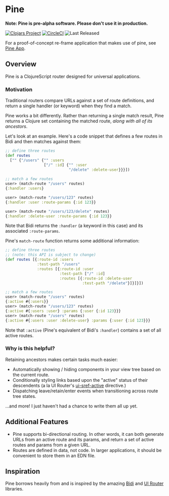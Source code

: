 # Pine

**__Note:__ Pine is pre-alpha software. Please don't use it in production.**

[![Clojars Project](https://img.shields.io/clojars/v/telekid/pine.svg)](https://clojars.org/telekid/pine)
[![CircleCI](https://img.shields.io/circleci/project/github/telekid/pine/master.svg)](https://circleci.com/gh/telekid/pine/tree/master)
![Last Released](https://img.shields.io/github/last-commit/google/skia.svg)

For a proof-of-concept re-frame application that makes use of pine, see [Pine App](https://github.com/telekid/pine-app).

## Overview

Pine is a ClojureScript router designed for universal applications.

### Motivation

Traditional routers compare URLs against a set of route definitions, and return a single handler (or keyword) when they find a match.

Pine works a bit differently. Rather than returning a single match result, Pine returns a Clojure set containing the matched route, _along with all of its ancestors_.

Let's look at an example. Here's a code snippet that defines a few routes in Bidi and then matches against them:
```clojure
;; define three routes
(def routes
  ["" {"/users" {"" :users
                 ["/" :id] {"" :user
                            "/delete" :delete-user}}}])
                            
;; match a few routes
user> (match-route "/users" routes)
{:handler :users}

user> (match-route "/users/123" routes)
{:handler :user :route-params {:id 123}}

user> (match-route "/users/123/delete" routes)
{:handler :delete-user :route-params {:id 123}}
```

Note that Bidi returns the `:handler` (a keyword in this case) and its associated `:route-params`.

Pine's `match-route` function returns some additional information:

```clojure
;; define three routes
;; (note: this API is subject to change)
(def routes [{:route-id :users
              :test-path "/users"
              :routes [{:route-id :user
                        :test-path ["/" :id]
                        :routes [{:route-id :delete-user
                                  :test-path "/delete"}]}]}])

;; match a few routes
user> (match-route "/users" routes)
{:active #{:users}}
user> (match-route "/users/123" routes)
{:active #{:users :user} :params {:user {:id 123}}}
user> (match-route "/users" routes)
{:active #{:users :user :delete-user} :params {:user {:id 123}}}
```

Note that `:active` (Pine's equivalent of Bidi's `:handler`) contains a set of all active routes.

### Why is this helpful?

Retaining ancestors makes certain tasks much easier:

- Automatically showing / hiding components in your view tree based on the current route.
- Conditionally styling links based upon the "active" status of their descendents (a la UI Router's [ui-sref-active](https://ui-router.github.io/ng1/docs/0.4.2/#/api/ui.router.state.directive:ui-sref-active) directive.)
- Dispatching leave/retain/enter events when transitioning across route tree states.

...and more! I just haven't had a chance to write them all up yet.


## Additional Features

- Pine supports bi-directional routing. In other words, it can both generate URLs from an active route and its params, and return a set of active routes and params from a given URL.
- Routes are defined in data, not code. In larger applications, it should be convenient to store them in an EDN file.


## Inspiration

Pine borrows heavily from and is inspired by the amazing [Bidi](https://github.com/juxt/bidi) and [UI Router](https://github.com/ui-router/core) libraries.
